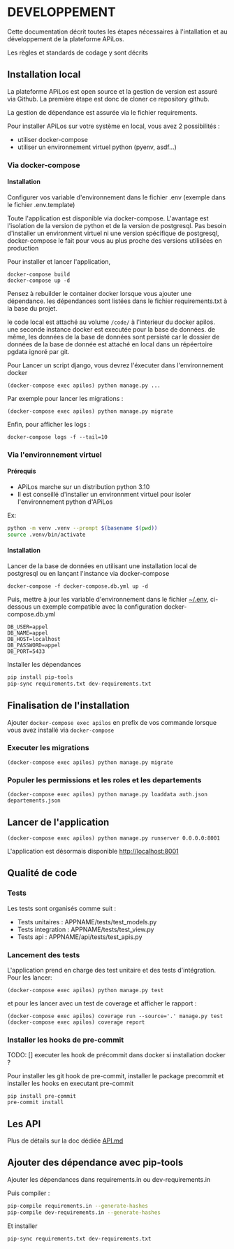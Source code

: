 # DEVELOPPEMENT

Cette documentation décrit toutes les étapes nécessaires à l'intallation et au développement de la plateforme APiLos.

Les règles et standards de codage y sont décrits

## Installation local

La plateforme APiLos est open source et la gestion de version est assuré via Github. La première étape est donc de cloner ce repository github.

La gestion de dépendance est assurée via le fichier requirements.

Pour installer APiLos sur votre système en local, vous avez 2 possibilités :
* utiliser docker-compose
* utiliser un environnement virtuel python (pyenv, asdf...)

### Via docker-compose

#### Installation

Configurer vos variable d'environnement dans le fichier .env (exemple dans le fichier .env.template)

Toute l'application est disponible via docker-compose. L'avantage est l'isolation de la version de python et de la version de postgresql. Pas besoin d'installer un environment virtuel ni une version spécifique de postgresql, docker-compose le fait pour vous au plus proche des versions utilisées en production

Pour installer et lancer l'application,

```
docker-compose build
docker-compose up -d
```

Pensez à rebuilder le container docker lorsque vous ajouter une dépendance. les dépendances sont listées dans le fichier requirements.txt à la base du projet.

le code local est attaché au volume `/code/` à l'interieur du docker apilos. une seconde instance docker est executée pour la base de données. de même, les données de la base de données sont persisté car le dossier de données de la base de donnée est attaché en local dans un répéertoire pgdata ignoré par git.

Pour Lancer un script django, vous devrez l'éxecuter dans l'environnement docker

```
(docker-compose exec apilos) python manage.py ...
```

Par exemple pour lancer les migrations :

```
(docker-compose exec apilos) python manage.py migrate
```

Enfin, pour afficher les logs :

```
docker-compose logs -f --tail=10
```

### Via l'environnement virtuel

#### Prérequis

* APiLos marche sur un distribution python 3.10
* Il est conseillé d'installer un environnment virtuel pour isoler l'environnement python d'APiLos

Ex:

```sh
python -m venv .venv --prompt $(basename $(pwd))
source .venv/bin/activate
```

#### Installation

Lancer de la base de données en utilisant une installation local de postgresql ou en lançant l'instance via docker-compose

```
docker-compose -f docker-compose.db.yml up -d
```

Puis, mettre à jour les variable d'environnement dans le fichier [~/.env](~/.env), ci-dessous un exemple compatible avec la configuration docker-compose.db.yml

```
DB_USER=appel
DB_NAME=appel
DB_HOST=localhost
DB_PASSWORD=appel
DB_PORT=5433
```

Installer les dépendances

```sh
pip install pip-tools
pip-sync requirements.txt dev-requirements.txt
```

## Finalisation de l'installation

Ajouter `docker-compose exec apilos` en prefix de vos commande lorsque vous avez installé via `docker-compose`

### Executer les migrations

```
(docker-compose exec apilos) python manage.py migrate
```

### Populer les permissions et les roles et les departements

```
(docker-compose exec apilos) python manage.py loaddata auth.json departements.json
```

## Lancer de l'application

```
(docker-compose exec apilos) python manage.py runserver 0.0.0.0:8001
```

L'application est désormais disponible [http://localhost:8001](http://localhost:8001)


## Qualité de code

### Tests

Les tests sont organisés comme suit :
* Tests unitaires : APPNAME/tests/test_models.py
* Tests integration : APPNAME/tests/test_view.py
* Tests api : APPNAME/api/tests/test_apis.py


### Lancement des tests

L'application prend en charge des test unitaire et des tests d'intégration. Pour les lancer:

```
(docker-compose exec apilos) python manage.py test
```

et pour les lancer avec un test de coverage et afficher le rapport :

```
(docker-compose exec apilos) coverage run --source='.' manage.py test
(docker-compose exec apilos) coverage report
```

### Installer les hooks de pre-commit

TODO:
[] executer les hook de précommit dans docker si installation docker ?

Pour installer les git hook de pre-commit, installer le package precommit et installer les hooks en executant pre-commit

```
pip install pre-commit
pre-commit install
```

## Les API

Plus de détails sur la doc dédiée [API.md](API.md)

## Ajouter des dépendance avec pip-tools

Ajouter les dépendances dans requirements.in ou dev-requirements.in

Puis compiler :

```sh
pip-compile requirements.in --generate-hashes
pip-compile dev-requirements.in --generate-hashes
```

Et installer

```sh
pip-sync requirements.txt dev-requirements.txt
```
